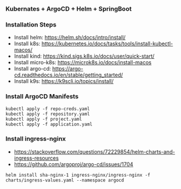 ### Kubernates + ArgoCD + Helm + SpringBoot

### Installation Steps
- Install helm: https://helm.sh/docs/intro/install/
- Install k8s: https://kubernetes.io/docs/tasks/tools/install-kubectl-macos/
- Install kind: https://kind.sigs.k8s.io/docs/user/quick-start/
- Install micro-k8s: https://microk8s.io/docs/install-macos
- Install argo-cd: https://argo-cd.readthedocs.io/en/stable/getting_started/
- Install k9s: https://k9scli.io/topics/install/

### Install ArgoCD Manifests
````
kubectl apply -f repo-creds.yaml
kubectl apply -f repository.yaml
kubectl apply -f project.yaml
kubectl apply -f application.yaml
````

### Install ingress-nginx
- https://stackoverflow.com/questions/72229854/helm-charts-and-ingress-resources
- https://github.com/argoproj/argo-cd/issues/1704
````
helm install sha-nginx-1 ingress-nginx/ingress-nginx -f charts/ingress-values.yaml --namespace argocd
````